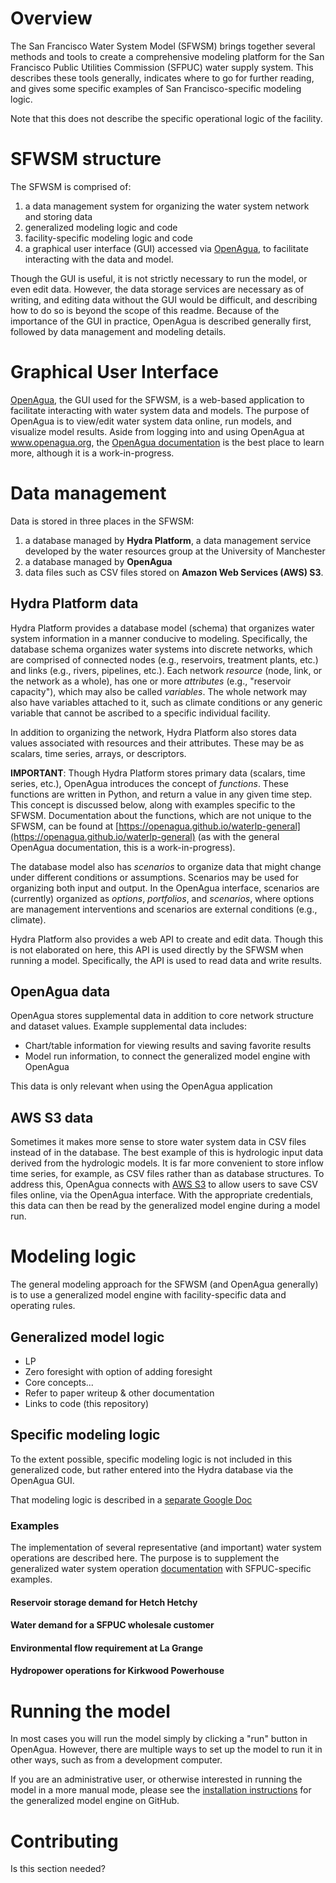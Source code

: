 # Overview

The San Francisco Water System Model (SFWSM) brings together several methods and tools to create a comprehensive modeling platform for the San Francisco Public Utilities Commission (SFPUC) water supply system. This describes these tools generally, indicates where to go for further reading, and gives some specific examples of San Francisco-specific modeling logic.

Note that this does not describe the specific operational logic of the facility.

# SFWSM structure

The SFWSM is comprised of:
1. a data management system for organizing the water system network and storing data
2. generalized modeling logic and code
3. facility-specific modeling logic and code
4. a graphical user interface (GUI) accessed via [OpenAgua](www.openagua.org), to facilitate interacting with the data and model.

Though the GUI is useful, it is not strictly necessary to run the model, or even edit data. However, the data storage services are necessary as of writing, and editing data without the GUI would be difficult, and describing how to do so is beyond the scope of this readme. Because of the importance of the GUI in practice, OpenAgua is described generally first, followed by data management and modeling details.

# Graphical User Interface

[OpenAgua](https://www.openagua.org), the GUI used for the SFWSM, is a web-based application to facilitate interacting with water system data and models. The purpose of OpenAgua is to view/edit water system data online, run models, and visualize model results. Aside from logging into and using OpenAgua at www.openagua.org, the [OpenAgua documentation](http://docs.openagua.org) is the best place to learn more, although it is a work-in-progress.

# Data management

Data is stored in three places in the SFWSM:

1. a database managed by **Hydra Platform**, a data management service developed by the water resources group at the University of Manchester
2. a database managed by **OpenAgua**
3. data files such as CSV files stored on **Amazon Web Services (AWS) S3**.

## Hydra Platform data

Hydra Platform provides a database model (schema) that organizes water system information in a manner conducive to modeling. Specifically, the database schema organizes water systems into discrete networks, which are comprised of connected nodes (e.g., reservoirs, treatment plants, etc.) and links (e.g., rivers, pipelines, etc.). Each network *resource* (node, link, or the network as a whole), has one or more *attributes* (e.g., "reservoir capacity"), which may also be called *variables*. The whole network may also have variables attached to it, such as climate conditions or any generic variable that cannot be ascribed to a specific individual facility.

In addition to organizing the network, Hydra Platform also stores data values associated with resources and their attributes. These may be as scalars, time series, arrays, or descriptors.

**IMPORTANT**: Though Hydra Platform stores primary data (scalars, time series, etc.), OpenAgua introduces the concept of *functions*. These functions are written in Python, and return a value in any given time step. This concept is discussed below, along with examples specific to the SFWSM. Documentation about the functions, which are not unique to the SFWSM, can be found at [https://openagua.github.io/waterlp-general](https://openagua.github.io/waterlp-general) (as with the general OpenAgua documentation, this is a work-in-progress).

The database model also has *scenarios* to organize data that might change under different conditions or assumptions. Scenarios may be used for organizing both input and output. In the OpenAgua interface, scenarios are (currently) organized as *options*, *portfolios*, and *scenarios*, where options are management interventions and scenarios are external conditions (e.g., climate).

Hydra Platform also provides a web API to create and edit data. Though this is not elaborated on here, this API is used directly by the SFWSM when running a model. Specifically, the API is used to read data and write results.

## OpenAgua data

OpenAgua stores supplemental data in addition to core network structure and dataset values. Example supplemental data includes:

* Chart/table information for viewing results and saving favorite results
* Model run information, to connect the generalized model engine with OpenAgua

This data is only relevant when using the OpenAgua application

## AWS S3 data

Sometimes it makes more sense to store water system data in CSV files instead of in the database. The best example of this is hydrologic input data derived from the hydrologic models. It is far more convenient to store inflow time series, for example, as CSV files rather than as database structures. To address this, OpenAgua connects with [AWS S3](https://aws.amazon.com/s3/) to allow users to save CSV files online, via the OpenAgua interface. With the appropriate credentials, this data can then be read by the generalized model engine during a model run.

# Modeling logic

The general modeling approach for the SFWSM (and OpenAgua generally) is to use a generalized model engine with facility-specific data and operating rules.

## Generalized model logic

* LP
* Zero foresight with option of adding foresight
* Core concepts...
* Refer to paper writeup & other documentation
* Links to code (this repository)

## Specific modeling logic

To the extent possible, specific modeling logic is not included in this generalized code, but rather entered into the Hydra database via the OpenAgua GUI.

That modeling logic is described in a [separate Google Doc](https://docs.google.com/document/d/19qTpzT-JEKpwmsF28UgYSVeF0gQW1batZOGd7pwBsF8/edit?usp=sharing)

### Examples

The implementation of several representative (and important) water system operations are described here. The purpose is to supplement the generalized water system operation [documentation](https://openagua.github.io/waterlp-general) with SFPUC-specific examples.

#### Reservoir storage demand for Hetch Hetchy

#### Water demand for a SFPUC wholesale customer

#### Environmental flow requirement at La Grange

#### Hydropower operations for Kirkwood Powerhouse

# Running the model

In most cases you will run the model simply by clicking a "run" button in OpenAgua. However, there  are multiple ways to set up the model to run it in other ways, such as from a development computer.

If you are an administrative user, or otherwise interested in running the model in a more manual mode, please see the [installation instructions](https://github.com/openagua/waterlp-general/blob/master/README.md) for the generalized model engine on GitHub.

# Contributing

Is this section needed?
